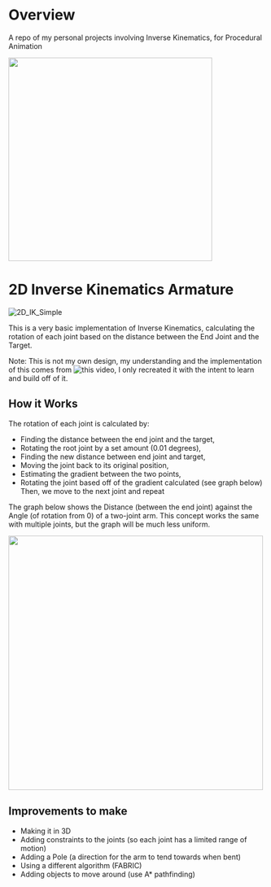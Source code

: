 # Overview
A repo of my personal projects involving Inverse Kinematics, for Procedural Animation

<img src="https://github.com/user-attachments/assets/771e7096-6271-4fad-81bf-f45748e00489" width="400">


# 2D Inverse Kinematics Armature
![2D_IK_Simple](https://github.com/user-attachments/assets/771e7096-6271-4fad-81bf-f45748e00489)

This is a very basic implementation of Inverse Kinematics, calculating the rotation of each joint based on the distance between the End Joint and the Target.

Note: This is not my own design, my understanding and the implementation of this comes from ![this video](https://www.youtube.com/watch?v=VdJGouwViPs&t=927s), I only recreated it with the intent to learn and build off of it.

## How it Works
The rotation of each joint is calculated by:
- Finding the distance between the end joint and the target,
- Rotating the root joint by a set amount (0.01 degrees),
- Finding the new distance between end joint and target,
- Moving the joint back to its original position,
- Estimating the gradient between the two points,
- Rotating the joint based off of the gradient calculated (see graph below)
Then, we move to the next joint and repeat

The graph below shows the Distance (between the end joint) against the Angle (of rotation from 0) of a two-joint arm.
This concept works the same with multiple joints, but the graph will be much less uniform.

<img src="https://github.com/user-attachments/assets/86661d07-3f12-4acb-8942-1127aa7c1357" width="500">

## Improvements to make
- Making it in 3D
- Adding constraints to the joints (so each joint has a limited range of motion)
- Adding a Pole (a direction for the arm to tend towards when bent)
- Using a different algorithm (FABRIC)
- Adding objects to move around (use A* pathfinding)

